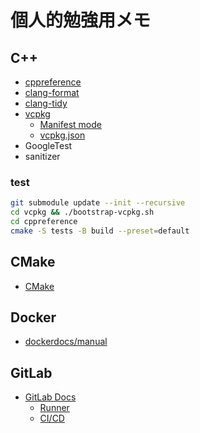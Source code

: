 # 個人的勉強用メモ


## C++

- [cppreference](https://en.cppreference.com/w/)
- [clang-format](https://clang.llvm.org/docs/ClangFormat.html)
- [clang-tidy](https://clang.llvm.org/extra/clang-tidy/)
- [vcpkg](https://github.com/microsoft/vcpkg)
  - [Manifest mode](https://learn.microsoft.com/en-us/vcpkg/concepts/manifest-mode)
  - [vcpkg.json](https://learn.microsoft.com/en-us/vcpkg/reference/vcpkg-json)
- GoogleTest
- sanitizer


### test

```sh
git submodule update --init --recursive
cd vcpkg && ./bootstrap-vcpkg.sh
cd cppreference
cmake -S tests -B build --preset=default
```


## CMake

- [CMake](https://cmake.org/cmake/help/latest/index.html)


## Docker

- [dockerdocs/manual](https://docs.docker.com/manuals/)


## GitLab

- [GitLab Docs](https://docs.gitlab.com/user/get_started/)
  - [Runner](https://docs.gitlab.com/runner/)
  - [CI/CD](https://docs.gitlab.com/topics/build_your_application/)
